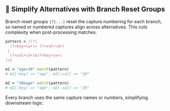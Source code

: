 ## 🧩 Simplify Alternatives with Branch Reset Groups

Branch reset groups `(?|...)` reset the capture numbering for each branch, so named or numbered captures align across alternatives. This cuts complexity when post-processing matches.

```ruby
pattern = /(?|
  (?<key>\w+)= (?<val>\d+)
 |
  (?<val>\d+)&(?<key>\w+)
)/x

m1 = "age=30".match(pattern)
# m1[:key] => "age", m1[:val] => "30"

m2 = "30&age".match(pattern)
# m2[:key] => "age", m2[:val] => "30"
```

Every branch uses the same capture names or numbers, simplifying downstream logic.